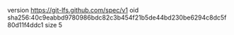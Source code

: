 version https://git-lfs.github.com/spec/v1
oid sha256:40c9eabbd9780986bdc82c3b454f21b5de44bd230be6294c8dc5f80d11f4ddc1
size 5
